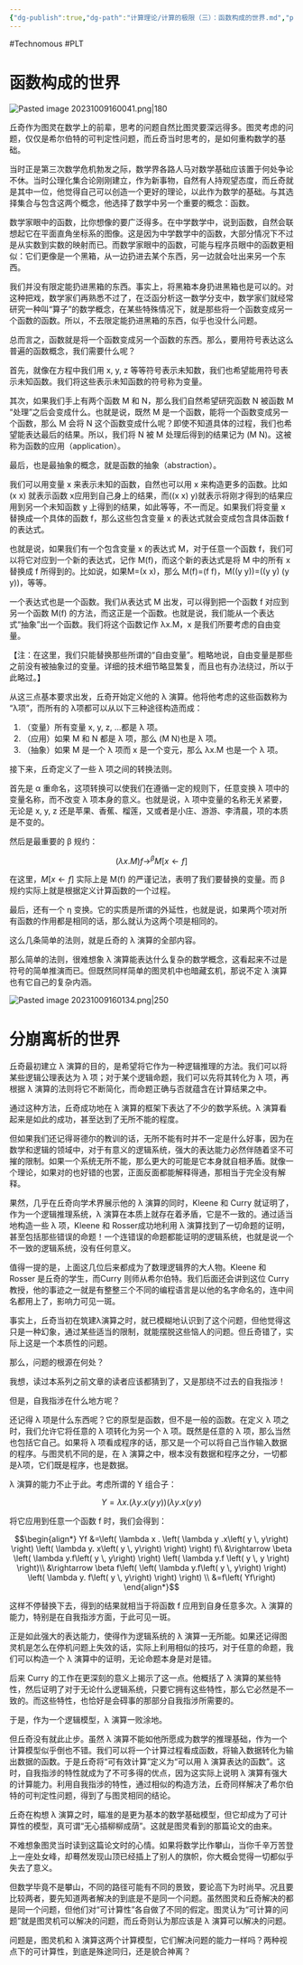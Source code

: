 ```yaml
---
{"dg-publish":true,"dg-path":"计算理论/计算的极限（三）：函数构成的世界.md","permalink":"/计算理论/计算的极限（三）：函数构成的世界/","created":"2023-10-09T16:00:11.000+08:00","updated":"2024-12-31T10:07:26.652+08:00"}
---
```


#Technomous #PLT

# 函数构成的世界

![Pasted image 20231009160041.png|180](/img/user/0.Asset/resource/Pasted%20image%2020231009160041.png)

丘奇作为图灵在数学上的前辈，思考的问题自然比图灵要深远得多。图灵考虑的问题，仅仅是希尔伯特的可判定性问题，而丘奇当时思考的，是如何重构数学的基础。

当时正是第三次数学危机勃发之际，数学界各路人马对数学基础应该置于何处争论不休。当时公理化集合论刚刚建立，作为新事物，自然有人持观望态度，而丘奇就是其中一位，他觉得自己可以创造一个更好的理论，以此作为数学的基础。与其选择集合与包含这两个概念，他选择了数学中另一个重要的概念：函数。

数学家眼中的函数，比你想像的要广泛得多。在中学数学中，说到函数，自然会联想起它在平面直角坐标系的图像。这是因为中学数学中的函数，大部分情况下不过是从实数到实数的映射而已。而数学家眼中的函数，可能与程序员眼中的函数更相似：它们更像是一个黑箱，从一边扔进去某个东西，另一边就会吐出来另一个东西。

我们并没有限定能扔进黑箱的东西。事实上，将黑箱本身扔进黑箱也是可以的。对这种把戏，数学家们再熟悉不过了，在泛函分析这一数学分支中，数学家们就经常研究一种叫“算子”的数学概念，在某些特殊情况下，就是那些将一个函数变成另一个函数的函数。所以，不去限定能扔进黑箱的东西，似乎也没什么问题。

总而言之，函数就是将一个函数变成另一个函数的东西。那么，要用符号表达这么普遍的函数概念，我们需要什么呢？

首先，就像在方程中我们用 x, y, z 等等符号表示未知数，我们也希望能用符号表示未知函数。我们将这些表示未知函数的符号称为变量。

其次，如果我们手上有两个函数 M 和 N，那么我们自然希望研究函数 N 被函数 M “处理”之后会变成什么。也就是说，既然 M 是一个函数，能将一个函数变成另一个函数，那么 M 会将 N 这个函数变成什么呢？即使不知道具体的过程，我们也希望能表达最后的结果。所以，我们将 N 被 M 处理后得到的结果记为 (M N)。这被称为函数的应用（application）。

最后，也是最抽象的概念，就是函数的抽象（abstraction）。

我们可以用变量 x 来表示未知的函数，自然也可以用 x 来构造更多的函数。比如 (x x) 就表示函数 x应用到自己身上的结果，而((x x) y)就表示将刚才得到的结果应用到另一个未知函数 y 上得到的结果，如此等等，不一而足。如果我们将变量 x 替换成一个具体的函数 f，那么这些包含变量 x 的表达式就会变成包含具体函数 f 的表达式。

也就是说，如果我们有一个包含变量 x 的表达式 M，对于任意一个函数 f，我们可以将它对应到一个新的表达式，记作 M(f)，而这个新的表达式是将 M 中的所有 x 替换成 f 所得到的。比如说，如果M=(x x)，那么 M(f)=(f f)，M((y y))=((y y) (y y))，等等。

一个表达式也是一个函数。我们从表达式 M 出发，可以得到把一个函数 f 对应到另一个函数 M(f) 的方法，而这正是一个函数。也就是说，我们能从一个表达式“抽象”出一个函数。我们将这个函数记作 λx.M，x 是我们所要考虑的自由变量。

【注：在这里，我们只能替换那些所谓的“自由变量”。粗略地说，自由变量是那些之前没有被抽象过的变量。详细的技术细节略显繁复，而且也有办法绕过，所以于此略过。】

从这三点基本要求出发，丘奇开始定义他的 λ 演算。他将他考虑的这些函数称为 “λ项”，而所有的 λ项都可以从以下三种途径构造而成：

1. （变量）所有变量 x, y, z, ...都是 λ 项。
2. （应用）如果 M 和 N 都是 λ 项，那么 (M N)也是 λ 项。
3. （抽象）如果 M 是一个 λ 项而 x 是一个变元，那么 λx.M 也是一个 λ 项。

接下来，丘奇定义了一些 λ 项之间的转换法则。

首先是 α 重命名，这项转换可以使我们在遵循一定的规则下，任意变换 λ 项中的变量名称，而不改变 λ 项本身的意义。也就是说，λ 项中变量的名称无关紧要，无论是 x, y, z 还是苹果、香蕉、榴莲，又或者是小庄、游游、李清晨，项的本质是不变的。

然后是最重要的 β 规约：

$$\left( \lambda x.M\right) f\rightarrow^\beta M\left[ x\leftarrow f\right]$$

在这里，$M\left[ x\leftarrow f\right]$ 实际上是 M(f) 的严谨记法，表明了我们要替换的变量。而 β 规约实际上就是根据定义计算函数的一个过程。

最后，还有一个 η 变换。它的实质是所谓的外延性，也就是说，如果两个项对所有函数的作用都是相同的话，那么就认为这两个项是相同的。

这么几条简单的法则，就是丘奇的 λ 演算的全部内容。

那么简单的法则，很难想象 λ 演算能表达什么复杂的数学概念，这看起来不过是符号的简单推演而已。但既然同样简单的图灵机中也暗藏玄机，那说不定 λ 演算也有它自己的复杂内涵。

![Pasted image 20231009160134.png|250](/img/user/0.Asset/resource/Pasted%20image%2020231009160134.png)

# 分崩离析的世界

丘奇最初建立 λ 演算的目的，是希望将它作为一种逻辑推理的方法。我们可以将某些逻辑公理表达为 λ 项；对于某个逻辑命题，我们可以先将其转化为 λ 项，再根据 λ 演算的法则将它不断简化，而命题正确与否就蕴含在计算结果之中。

通过这种方法，丘奇成功地在 λ 演算的框架下表达了不少的数学系统。λ 演算看起来是如此的成功，甚至达到了无所不能的程度。

但如果我们还记得哥德尔的教训的话，无所不能有时并不一定是什么好事，因为在数学和逻辑的领域中，对于有意义的逻辑系统，强大的表达能力必然伴随着坚不可摧的限制。如果一个系统无所不能，那么更大的可能是它本身就自相矛盾。就像一个理论，如果对的也好错的也罢，正面反面都能解释得通，那相当于完全没有解释。

果然，几乎在丘奇向学术界展示他的 λ 演算的同时，Kleene 和 Curry 就证明了，作为一个逻辑推理系统，λ 演算在本质上就存在着矛盾，它是不一致的。通过适当地构造一些 λ 项，Kleene 和 Rosser成功地利用 λ 演算找到了一切命题的证明，甚至包括那些错误的命题！一个连错误的命题都能证明的逻辑系统，也就是说一个不一致的逻辑系统，没有任何意义。

值得一提的是，上面这几位后来都成为了数理逻辑界的大人物。Kleene 和 Rosser 是丘奇的学生，而Curry 则师从希尔伯特。我们后面还会讲到这位 Curry 教授，他的事迹之一就是有整整三个不同的编程语言是以他的名字命名的，连中间名都用上了，影响力可见一斑。

事实上，丘奇当初在筑建λ演算之时，就已模糊地认识到了这个问题，但他觉得这只是一种幻象，通过某些适当的限制，就能摆脱这些恼人的问题。但丘奇错了，实际上这是一个本质性的问题。

那么，问题的根源在何处？

我想，读过本系列之前文章的读者应该都猜到了，又是那绕不过去的自我指涉！

但是，自我指涉在什么地方呢？

还记得 λ 项是什么东西呢？它的原型是函数，但不是一般的函数。在定义 λ 项之时，我们允许它将任意的 λ 项转化为另一个 λ 项。既然是任意的 λ 项，那么当然也包括它自己。如果将 λ 项看成程序的话，那又是一个可以将自己当作输入数据的程序。与图灵机不同的是，在 λ 演算之中，根本没有数据和程序之分，一切都是λ项，它们既是程序，也是数据。

λ 演算的能力不止于此。考虑所谓的 Y 组合子：

$$Y = \lambda x. \left( \lambda y. x\left( y \, y \right) \right) ( \lambda y . x\left( y \, y\right)$$

将它应用到任意一个函数 f 时，我们会得到：


$$\begin{align*}
Yf &=\left( \lambda x . \left( \lambda y .x\left( y \, y\right) \right) \left( \lambda y. x\left( y \, y\right) \right) \right) f\\
&\rightarrow \beta \left( \lambda y.f\left( y \, y\right) \right) \left( \lambda y.f \left( y \, y \right) \right)\\
&\rightarrow \beta f\left( \left( \lambda y.f\left( y \, y\right) \right) \left( \lambda y. f\left( y \, y\right) \right) \right) \\
&=f\left( Yf\right)
\end{align*}$$


这样不停替换下去，得到的结果就相当于将函数 f 应用到自身任意多次。λ 演算的能力，特别是在自我指涉方面，于此可见一斑。

正是如此强大的表达能力，使得作为逻辑系统的 λ 演算一无所能。如果还记得图灵机是怎么在停机问题上失效的话，实际上利用相似的技巧，对于任意的命题，我们可以构造一个 λ 演算中的证明，无论命题本身是对是错。

后来 Curry 的工作在更深刻的意义上揭示了这一点。他概括了 λ 演算的某些特性，然后证明了对于无论什么逻辑系统，只要它拥有这些特性，那么它必然是不一致的。而这些特性，也恰好是会碍事的那部分自我指涉所需要的。

于是，作为一个逻辑模型，λ 演算一败涂地。

但丘奇没有就此止步。虽然 λ 演算不能如他所愿成为数学的推理基础，作为一个计算模型似乎倒也不错。我们可以将一个计算过程看成函数，将输入数据转化为输出数据的函数。于是丘奇将“可有效计算”定义为“可以用 λ 演算表达的函数”。这时，自我指涉的特性就成为了不可多得的优点，因为这实际上说明 λ 演算有强大的计算能力。利用自我指涉的特性，通过相似的构造方法，丘奇同样解决了希尔伯特的可判定性问题，得到了与图灵相同的结论。

丘奇在构想 λ 演算之时，瞄准的是更为基本的数学基础模型，但它却成为了可计算性的模型，真可谓“无心插柳柳成荫”。这就是图灵看到的那篇论文的由来。

不难想象图灵当时读到这篇论文时的心情。如果将数学比作攀山，当你千辛万苦登上一座处女峰，却蓦然发现山顶已经插上了别人的旗帜，你大概会觉得一切都似乎失去了意义。

但数学毕竟不是攀山，不同的路径可能有不同的景致，要论高下为时尚早。况且要比较两者，要先知道两者解决的到底是不是同一个问题。虽然图灵和丘奇解决的都是同一个问题，但他们对“可计算性”各自做了不同的假定。图灵认为“可计算的问题”就是图灵机可以解决的问题，而丘奇则认为那应该是 λ 演算可以解决的问题。

问题是，图灵机和 λ 演算这两个计算模型，它们解决问题的能力一样吗？两种视点下的可计算性，到底是殊途同归，还是貌合神离？
